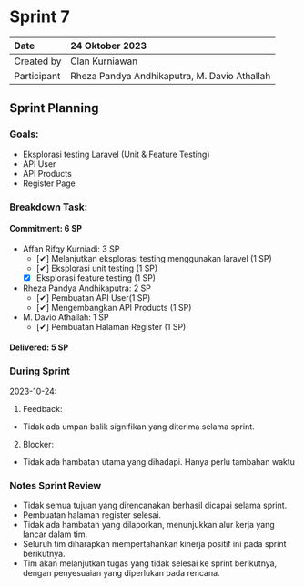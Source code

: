 # Sprint 7


| Date        | 24 Oktober 2023                              |
| :---------- | :------------------------------------------- |
| Created by  | Clan Kurniawan                               |
| Participant | Rheza Pandya Andhikaputra, M. Davio Athallah |
## Sprint Planning
### Goals:
- Eksplorasi testing Laravel (Unit & Feature Testing)
- API User
- API Products
- Register Page

### Breakdown Task:
#### Commitment: 6 SP
- Affan Rifqy Kurniadi: 3 SP
  - [✔] Melanjutkan eksplorasi testing menggunakan laravel (1 SP)
  - [✔] Eksplorasi unit testing (1 SP)
  - [x] Eksplorasi feature testing (1 SP)
- Rheza Pandya Andhikaputra: 2 SP
  - [✔] Pembuatan API User(1 SP)
  - [✔] Mengembangkan API Products (1 SP)
- M. Davio Athallah: 1 SP
  - [✔] Pembuatan Halaman Register (1 SP)


#### Delivered: 5 SP
### During Sprint
2023-10-24:
1. Feedback:
- Tidak ada umpan balik signifikan yang diterima selama sprint.
2. Blocker:
- Tidak ada hambatan utama yang dihadapi. Hanya perlu tambahan waktu

### Notes Sprint Review
- Tidak semua tujuan yang direncanakan berhasil dicapai selama sprint.
- Pembuatan halaman register selesai.
- Tidak ada hambatan yang dilaporkan, menunjukkan alur kerja yang lancar dalam tim.
- Seluruh tim diharapkan mempertahankan kinerja positif ini pada sprint berikutnya.
- Tim akan melanjutkan tugas yang tidak selesai ke sprint berikutnya, dengan penyesuaian yang diperlukan pada rencana.